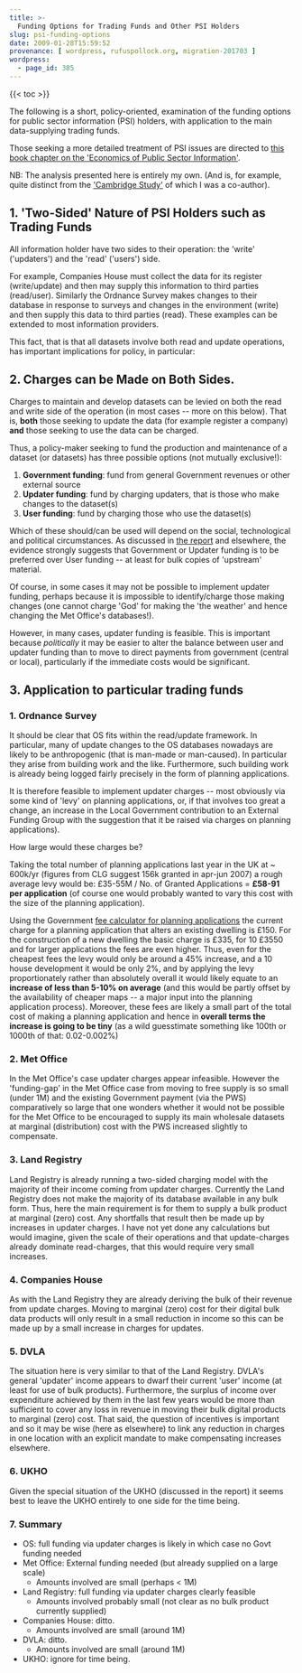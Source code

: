```yaml
---
title: >-
  Funding Options for Trading Funds and Other PSI Holders
slug: psi-funding-options
date: 2009-01-28T15:59:52
provenance: [ wordpress, rufuspollock.org, migration-201703 ]
wordpress:
  - page_id: 385
---
```


{{< toc >}}

The following is a short, policy-oriented, examination of the funding options for public sector information (PSI) holders, with application to the main data-supplying trading funds.

Those seeking a more detailed treatment of PSI issues are directed to [this book chapter on the 'Economics of Public Sector Information'](http://rufuspollock.org/economics/papers/economics_of_psi.pdf).

NB: The analysis presented here is entirely my own. (And is, for example, quite distinct from the ['Cambridge Study'](http://www.rufuspollock.org/2008/03/12/models-of-public-sector-information-provision-via-trading-funds-report-published-today/) of which I was a co-author).

## 1. 'Two-Sided' Nature of PSI Holders such as Trading Funds

All information holder have two sides to their operation: the 'write' ('updaters') and the 'read' ('users') side.

For example, Companies House must collect the data for its register (write/update) and then may supply this information to third parties (read/user). Similarly the Ordnance Survey makes changes to their database in response to surveys and changes in the environment (write) and then supply this data to third parties (read). These examples can be extended to most information providers.

This fact, that is that all datasets involve both read and update operations, has important implications for policy, in particular:

## 2. Charges can be Made on Both Sides.

Charges to maintain and develop datasets can be levied on both the read and write side of the operation (in most cases -- more on this below). That is, **both** those seeking to update the data (for example register a company) **and** those seeking to use the data can be charged.

Thus, a policy-maker seeking to fund the production and maintenance of a dataset (or datasets) has three possible options (not mutually exclusive!):

  1. **Government funding**: fund from general Government revenues or other external source
  2. **Updater funding**: fund by charging updaters, that is those who make changes to the dataset(s)
  3. **User funding**: fund by charging those who use the dataset(s)

Which of these should/can be used will depend on the social, technological and political circumstances. As discussed in [the report][report] and elsewhere, the evidence strongly suggests that Government or Updater funding is to be preferred over User funding -- at least for bulk copies of 'upstream' material.

Of course, in some cases it may not be possible to implement updater funding, perhaps because it is impossible to identify/charge those making changes (one cannot charge 'God' for making the 'the weather' and hence changing the Met Office's databases!).

However, in many cases, updater funding is feasible. This is important because *politically* it may be easier to alter the balance between user and updater funding than to move to direct payments from government (central or local), particularly if the immediate costs would be significant.

<!-- Aside: The [original report][] for HMT, focused on estimating the effect of a move to direct Government funding because that was what was explicitly requested in the ToR. However, the report did mention that in several cases updater charges were an alternative. Nevertheless, the explicit Government funding figures may have unduly focused attention on the pure Government case. Thus it should be emphasized here that, in many cases, an updater charges approach may be a viable alternative. -->

[report]:http://www.berr.gov.uk/files/file45136.pdf

## 3. Application to particular trading funds

### 1. Ordnance Survey

<!-- Because of the forms of the ToR the [report][] did not really consider updater charges and focused on Government versus User funding (we did note that several large existing users were easily identifiable (e.g. Utilities) and therefore that it might be feasible to include them in any 'External Funding Group'). -->

It should be clear that OS fits within the read/update framework. In particular, many of update changes to the OS databases nowadays are likely to be anthropogenic (that is man-made or man-caused). In particular they arise from building work and the like. Furthermore, such building work is already being logged fairly precisely in the form of planning applications.

It is therefore feasible to implement updater charges -- most obviously via some kind of 'levy' on planning applications, or, if that involves too great a change, an increase in the Local Government contribution to an External Funding Group with the suggestion that it be raised via charges on planning applications).

How large would these charges be?

Taking the total number of planning applications last year in the UK at ~ 600k/yr (figures from CLG suggest 156k granted in apr-jun 2007) a rough average levy would be: £35-55M / No. of Granted Applications = **£58-91 per application** (of course one would probably wanted to vary this cost with the size of the planning application).

Using the Government [fee calculator for planning applications][1] the current charge for a planning application that alters an existing dwelling is £150. For the construction of a new dwelling the basic charge is £335, for 10 £3550 and for larger applications the fees are even higher. Thus, even for the cheapest fees the levy would only be around a 45% increase, and a 10 house development it would be only 2%, and by applying the levy proportionately rather than absolutely overall it would likely equate to an **increase of less than 5-10% on average** (and this would be partly offset by the availability of cheaper maps -- a major input into the planning application process). Moreover, these fees are likely a small part of the total cost of making a planning application and hence in **overall terms the increase is going to be tiny** (as a wild guesstimate something like 100th or 1000th of that: 0.02-0.002%)

[1]:http://www.planningportal.gov.uk/pins/FeeCalculatorStandalone

### 2. Met Office

In the Met Office's case updater charges appear infeasible. However the 'funding-gap' in the Met Office case from moving to free supply is so small (under 1M) and the existing Government payment (via the PWS) comparatively so large that one wonders whether it would not be possible for the Met Office to be encouraged to supply its main wholesale datasets at marginal (distribution) cost with the PWS increased slightly to compensate.

### 3. Land Registry

Land Registry is already running a two-sided charging model with the majority of their income coming from updater charges. Currently the Land Registry does not make the majority of its database available in any bulk form. Thus, here the main requirement is for them to supply a bulk product at marginal (zero) cost. Any shortfalls that result then be made up by increases in updater charges. I have not yet done any calculations but would imagine, given the scale of their operations and that update-charges already dominate read-charges, that this would require very small increases.

### 4. Companies House

As with the Land Registry they are already deriving the bulk of their revenue from update charges. Moving to marginal (zero) cost for their digital bulk data products will only result in a small reduction in income so this can be made up by a small increase in charges for updates.

### 5. DVLA

The situation here is very similar to that of the Land Registry. DVLA's general 'updater' income appears to dwarf their current 'user' income (at least for use of bulk products). Furthermore, the surplus of income over expenditure achieved by them in the last few years would be more than sufficient to cover any loss in revenue in moving their bulk digital products to marginal (zero) cost. That said, the question of incentives is important and so it may be wise (here as elsewhere) to link any reduction in charges in one location with an explicit mandate to make compensating increases elsewhere.

### 6. UKHO

Given the special situation of the UKHO (discussed in the report) it seems best to leave the UKHO entirely to one side for the time being.

### 7. Summary

  * OS: full funding via updater charges is likely in which case no Govt funding needed
  * Met Office: External funding needed (but already supplied on a large scale)
    * Amounts involved are small (perhaps < 1M)
  * Land Registry: full funding via updater charges clearly feasible
    * Amounts involved probably small (not clear as no bulk product currently supplied)
  * Companies House: ditto.
    * Amounts involved are small (around 1M)
  * DVLA: ditto.
    * Amounts involved are small (around 1M)
  * UKHO: ignore for time being.


